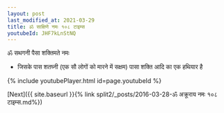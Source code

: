 ```yaml
---
layout: post
last_modified_at: 2021-03-29
title: ॐ साक्षिणे नमः १०८ टाइम्स
youtubeId: JHF7kLnStNQ
---
```

 
 
 ॐ सथगनी पैसा शक्तिमते नमः  
 
 -  जिसके पास शतघ्नी (एक सौ लोगों को मारने में सक्षम) पासा शक्ति आदि का एक हथियार है 
 
  
 
  
 
 
 
 
 
 


{% include youtubePlayer.html id=page.youtubeId %}
 
[Next]({{ site.baseurl }}{% link  split2/_posts/2016-03-28-ॐ अक्रूराय नमः १०८ टाइम्स.md%})
 
